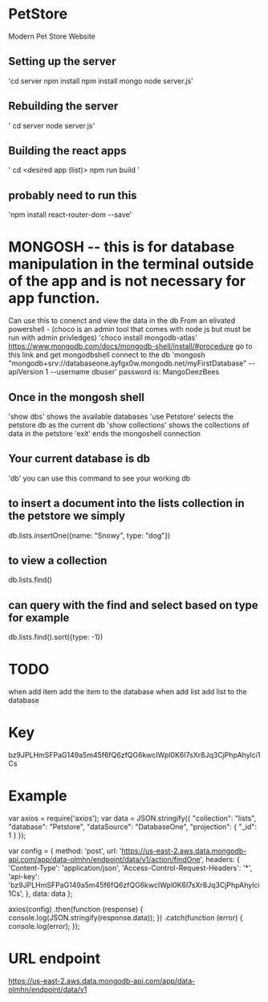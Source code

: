 # PetStore
Modern Pet Store Website

## Setting up the server 
'cd server
npm install 
npm install mongo
node server.js'

## Rebuilding the server 
' cd server
node server.js'

## Building the react apps
' cd <desired app (list)> 
npm run build
'
## probably need to run this
'npm install react-router-dom --save'

# MONGOSH -- this is for database manipulation in the terminal outside of the app and is not necessary for app function.
Can use this to conenct and view the data in the db
From an elivated powershell - (choco is an admin tool that comes with node js but must be run with admin privledges)
'choco install mongodb-atlas'
https://www.mongodb.com/docs/mongodb-shell/install/#procedure
go to this link and get mongodbshell
connect to the db
'mongosh "mongodb+srv://databaseone.ayfgx0w.mongodb.net/myFirstDatabase" --apiVersion 1 --username dbuser'
password is: MangoDeezBees
## Once in the mongosh shell
'show dbs' shows the available databases
'use Petstore' selects the petstore db as the current db
'show collections' shows the collections of data in the petstore
'exit' ends the mongoshell connection
## Your current database is db
'db' you can use this command to see your working db
## to insert a document into the lists collection in the petstore we simply
db.lists.insertOne({name: "Snowy", type: "dog"})
## to view a collection 
db.lists.find()
## can query with the find and select based on type for example
db.lists.find().sort({type: -1})

# TODO
when add item add the item to the database
when add list add list to the database

# Key
bz9JPLHmSFPaG149a5m45f6fQ6zfQG6kwcIWpl0K6I7sXr8Jq3CjPhpAhylci1Cs
# Example
var axios = require('axios');
var data = JSON.stringify({
    "collection": "lists",
    "database": "Petstore",
    "dataSource": "DatabaseOne",
    "projection": {
        "_id": 1
    }
});
            
var config = {
    method: 'post',
    url: 'https://us-east-2.aws.data.mongodb-api.com/app/data-olmhn/endpoint/data/v1/action/findOne',
    headers: {
      'Content-Type': 'application/json',
      'Access-Control-Request-Headers': '*',
      'api-key': 'bz9JPLHmSFPaG149a5m45f6fQ6zfQG6kwcIWpl0K6I7sXr8Jq3CjPhpAhylci1Cs',
    },
    data: data
};
            
axios(config)
    .then(function (response) {
        console.log(JSON.stringify(response.data));
    })
    .catch(function (error) {
        console.log(error);
    });

# URL endpoint
https://us-east-2.aws.data.mongodb-api.com/app/data-olmhn/endpoint/data/v1
